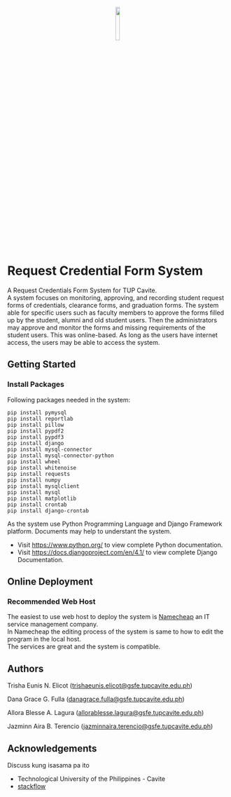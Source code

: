 <p align="center" width="100%">
    <img width="14%" src="https://user-images.githubusercontent.com/91446291/209811865-0cf9714c-f56d-4ce9-a03a-6839ea821901.gif"> 
</p>  

# Request Credential Form System  
A Request Credentials Form System for TUP Cavite.   
A system focuses on monitoring, approving, and recording student request forms of credentials, clearance forms, and graduation forms. The system able for specific users such as faculty members to approve the forms filled up by the student, alumni and old student users. Then the administrators may approve and monitor the forms and missing requirements of the student users. This was online-based. As long as the users have internet access, the users may be able to access the system. 

## Getting Started
### Install Packages
Following packages needed in the system:
```
pip install pymysql
pip install reportlab
pip install pillow
pip install pypdf2
pip install pypdf3
pip install django
pip install mysql-connector
pip install mysql-connector-python
pip install wheel
pip install whitenoise
pip install requests
pip install numpy
pip install mysqlclient
pip install mysql
pip install matplotlib
pip install crontab
pip install django-crontab
```

As the system use Python Programming Language and Django Framework platform.
Documents may help to understant the system.
* Visit https://www.python.org/ to view complete Python documentation.
* Visit https://docs.djangoproject.com/en/4.1/ to view complete Django Documentation.

## Online Deployment
### Recommended Web Host 
The easiest to use web host to deploy the system is [Namecheap](https://www.namecheap.com/) an IT service management company.   
In Namecheap the editing process of the system is same to how to edit the program in the local host.  
The services are great and the system is compatible.

## Authors
Trisha Eunis N. Elicot (trishaeunis.elicot@gsfe.tupcavite.edu.ph)

Dana Grace G. Fulla (danagrace.fulla@gsfe.tupcavite.edu.ph)  

Allora Blesse A. Lagura (allorablesse.lagura@gsfe.tupcavite.edu.ph)

Jazminn Aira B. Terencio (jazminnaira.terencio@gsfe.tupcavite.edu.ph)

## Acknowledgements
Discuss kung isasama pa ito
* Technological University of the Philippines - Cavite
* [stackflow](https://stackoverflow.com/)

